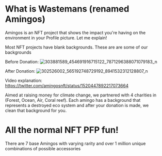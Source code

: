 # What is Wastemans (renamed Amingos)
Amingos is an NFT project that shows the impact you're having on the environment in your Profile picture. Let me explain!


Most NFT projects have blank backgrounds. These are are some of our backgrounds

Before Donation:
![303881589_454691916715122_7871296388071079183_n](https://user-images.githubusercontent.com/20760528/188785455-d4dac0b8-155d-4357-abb4-b616e2bff85f.png)

After Donation:
![302526002_565192748729192_8941532312128807_n](https://user-images.githubusercontent.com/20760528/188785452-50e0f351-08e2-4c34-8482-ff7a9bf5a809.png)

Video explanation:
https://twitter.com/amingosnft/status/1520447892217073664

Aimed at raising money for climate change, we partnered with 4 charities in (Forest, Ocean, Air, Coral reef). Each amingo has a background that represents a destroyed eco system and after your donation is made, we clean that background for you.


# All the normal NFT PFP fun!

There are 7 base Amingos with varying rarity and over 1 million unique combinations of possible accessories



